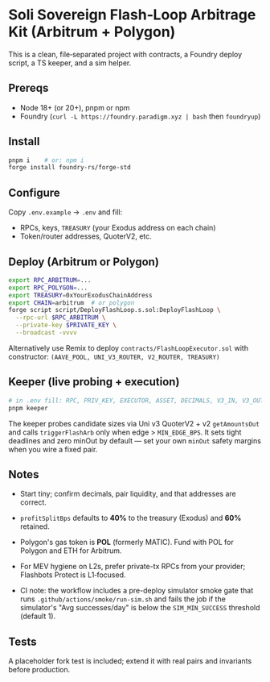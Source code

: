 # Soli Sovereign Flash‑Loop Arbitrage Kit (Arbitrum + Polygon)

This is a clean, file‑separated project with contracts, a Foundry deploy script, a TS keeper, and a sim helper.

## Prereqs
- Node 18+ (or 20+), pnpm or npm
- Foundry (`curl -L https://foundry.paradigm.xyz | bash` then `foundryup`)

## Install
```bash
pnpm i    # or: npm i
forge install foundry-rs/forge-std
```

## Configure
Copy `.env.example` → `.env` and fill:
- RPCs, keys, `TREASURY` (your Exodus address on each chain)
- Token/router addresses, QuoterV2, etc.

## Deploy (Arbitrum or Polygon)
```bash
export RPC_ARBITRUM=...
export RPC_POLYGON=...
export TREASURY=0xYourExodusChainAddress
export CHAIN=arbitrum  # or polygon
forge script script/DeployFlashLoop.s.sol:DeployFlashLoop \
  --rpc-url $RPC_ARBITRUM \
  --private-key $PRIVATE_KEY \
  --broadcast -vvvv
```

Alternatively use Remix to deploy `contracts/FlashLoopExecutor.sol` with constructor:
`(AAVE_POOL, UNI_V3_ROUTER, V2_ROUTER, TREASURY)`

## Keeper (live probing + execution)
```bash
# in .env fill: RPC, PRIV_KEY, EXECUTOR, ASSET, DECIMALS, V3_IN, V3_OUT, QUOTER, V2_ROUTER
pnpm keeper
```

The keeper probes candidate sizes via Uni v3 QuoterV2 + v2 `getAmountsOut` and calls
`triggerFlashArb` only when edge > `MIN_EDGE_BPS`. It sets tight deadlines and zero
minOut by default — set your own `minOut` safety margins when you wire a fixed pair.

## Notes
- Start tiny; confirm decimals, pair liquidity, and that addresses are correct.
- `profitSplitBps` defaults to **40%** to the treasury (Exodus) and **60%** retained.
- Polygon's gas token is **POL** (formerly MATIC). Fund with POL for Polygon and ETH for Arbitrum.
- For MEV hygiene on L2s, prefer private-tx RPCs from your provider; Flashbots Protect is L1‑focused.

- CI note: the workflow includes a pre-deploy simulator smoke gate that runs `.github/actions/smoke/run-sim.sh` and fails the job if the simulator's "Avg successes/day" is below the `SIM_MIN_SUCCESS` threshold (default 1).

## Tests
A placeholder fork test is included; extend it with real pairs and invariants before production.
